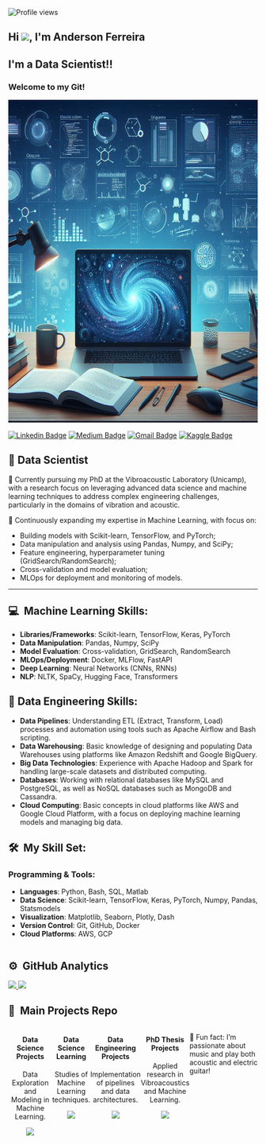 <p align="left"> <img src="https://komarev.com/ghpvc/?username=anderson-ferreira-83&color=yellow" alt="Profile views"/>
  
## Hi <img src="https://raw.githubusercontent.com/kaueMarques/kaueMarques/master/hi.gif" width="30px">, I'm Anderson Ferreira

## I'm a Data Scientist!! 

### Welcome to my Git!

<p align="center">
  <img src="GithubProfile.png" alt="Welcome to my GitHub" width="650" height="650">
</p>

[![Linkedin Badge](https://img.shields.io/badge/-LinkedIn-blue?style=flat-square&logo=Linkedin&logoColor=white&link=https://www.linkedin.com/in/anderson-henrique-rodrigues-ferreira-1a473138/)](https://www.linkedin.com/in/anderson-henrique-rodrigues-ferreira-1a473138/)
[![Medium Badge](https://img.shields.io/badge/-Medium-black?style=flat-square&logo=Medium&logoColor=white&link=https://medium.com/@derdickferreira)](https://medium.com/@derdickferreira)
[![Gmail Badge](https://img.shields.io/badge/-Gmail-red?style=flat-square&logo=Gmail&logoColor=white&link=a058899@dac.unicamp.br)](mailto:a058899@dac.unicamp.br)
[![Kaggle Badge](https://img.shields.io/badge/-Kaggle-blue?style=flat-square&logo=Kaggle&logoColor=white&link=https://www.kaggle.com/anderson83data)](https://www.kaggle.com/anderson83data)

## 🎲 Data Scientist

🔬 Currently pursuing my PhD at the Vibroacoustic Laboratory (Unicamp), with a research focus on leveraging advanced data science and machine learning techniques to address complex engineering challenges, particularly in the domains of vibration and acoustic.

🌱 Continuously expanding my expertise in Machine Learning, with focus on:

- Building models with Scikit-learn, TensorFlow, and PyTorch;
- Data manipulation and analysis using Pandas, Numpy, and SciPy;
- Feature engineering, hyperparameter tuning (GridSearch/RandomSearch);
- Cross-validation and model evaluation;
- MLOps for deployment and monitoring of models.

---

## 💻 &nbsp;Machine Learning Skills:

- **Libraries/Frameworks**: Scikit-learn, TensorFlow, Keras, PyTorch
- **Data Manipulation**: Pandas, Numpy, SciPy
- **Model Evaluation**: Cross-validation, GridSearch, RandomSearch
- **MLOps/Deployment**: Docker, MLFlow, FastAPI
- **Deep Learning**: Neural Networks (CNNs, RNNs)
- **NLP**: NLTK, SpaCy, Hugging Face, Transformers

## 💾  Data Engineering Skills:
- **Data Pipelines**: Understanding ETL (Extract, Transform, Load) processes and automation using tools such as Apache Airflow and Bash scripting.
- **Data Warehousing**: Basic knowledge of designing and populating Data Warehouses using platforms like Amazon Redshift and Google BigQuery.
- **Big Data Technologies**: Experience with Apache Hadoop and Spark for handling large-scale datasets and distributed computing.
- **Databases**: Working with relational databases like MySQL and PostgreSQL, as well as NoSQL databases such as MongoDB and Cassandra.
- **Cloud Computing**: Basic concepts in cloud platforms like AWS and Google Cloud Platform, with a focus on deploying machine learning models and managing big data.

## 🛠 &nbsp;My Skill Set:

### Programming & Tools:
- **Languages**: Python, Bash, SQL, Matlab
- **Data Science**: Scikit-learn, TensorFlow, Keras, PyTorch, Numpy, Pandas, Statsmodels
- **Visualization**: Matplotlib, Seaborn, Plotly, Dash
- **Version Control**: Git, GitHub, Docker
- **Cloud Platforms**: AWS, GCP

<div style="display: inline_block; font-size: 0;">
![Python](https://img.shields.io/badge/python-3670A0?style=for-the-badge&logo=python&logoColor=ffdd54)  
![NumPy](https://img.shields.io/badge/numpy-%23013243.svg?style=for-the-badge&logo=numpy&logoColor=white)  
![Pandas](https://img.shields.io/badge/pandas-%23150458.svg?style=for-the-badge&logo=pandas&logoColor=white)  
![Scikit-learn](https://img.shields.io/badge/scikit--learn-%23F7931E.svg?style=for-the-badge&logo=scikit-learn&logoColor=white)  
![TensorFlow](https://img.shields.io/badge/TensorFlow-%23FF6F00.svg?style=for-the-badge&logo=TensorFlow&logoColor=white)  
![Keras](https://img.shields.io/badge/Keras-%23D00000.svg?style=for-the-badge&logo=Keras&logoColor=white)  
![PyTorch](https://img.shields.io/badge/PyTorch-%23EE4C2C.svg?style=for-the-badge&logo=PyTorch&logoColor=white)  
![Matplotlib](https://img.shields.io/badge/Matplotlib-%23ffffff.svg?style=for-the-badge&logo=Matplotlib&logoColor=black)  
![Seaborn](https://img.shields.io/badge/Seaborn-0080C9?style=for-the-badge&logo=Seaborn&logoColor=white)  
![Plotly](https://img.shields.io/badge/Plotly-%233F4F75.svg?style=for-the-badge&logo=plotly&logoColor=white)  
![Git](https://img.shields.io/badge/Git-F05032?style=for-the-badge&logo=git&logoColor=white)  
![MATLAB](https://img.shields.io/badge/MATLAB-%23e16737.svg?style=for-the-badge&logo=Mathworks&logoColor=white)  

</div>


## ⚙️ &nbsp;GitHub Analytics

<a href="https://github.com/anderson-ferreira-83">
  <img height="140em" src="https://github-readme-stats.vercel.app/api?username=anderson-ferreira-83&show_icons=true&theme=dark&include_commits=true"/>
</a>

<a href="https://github.com/anderson-ferreira-83">
  <img height="140em" src="https://github-readme-stats.vercel.app/api/top-langs/?username=anderson-ferreira-83&layout=compact&langs_count=8&theme=dark"/>
</a>

## 🚀 &nbsp;Main Projects Repo

<div style="display: flex; justify-content: space-between;">
    <div style="text-align: center;">
        <h4>Data Science Projects</h4>
        <p>Data Exploration and Modeling in Machine Learning.</p>
        <a href="https://github.com/anderson-ferreira-83/Data_Science_Repo_anderson83" target="_blank">
            <img height="90em" src="https://github-readme-stats.vercel.app/api/pin/?username=anderson-ferreira-83&repo=Data_Science_Projects_anderson_83&theme=dark"/>
        </a>
    </div>
<div style="display: flex; justify-content: space-between;">
    <div style="text-align: center;">
        <h4>Data Science Learning</h4>
        <p>Studies of Machine Learning techniques.</p>
        <a href="https://github.com/anderson-ferreira-83/Data_Science_Learning_Repo_anderson83" target="_blank">
            <img height="90em" src="https://github-readme-stats.vercel.app/api/pin/?username=anderson-ferreira-83&repo=Data_Science_Learning_Repo_anderson83&theme=dark"/>
        </a>
    </div> 
    <div style="text-align: center;">
        <h4>Data Engineering Projects</h4>
        <p>Implementation of pipelines and data architectures.</p>
        <a href="https://github.com/anderson-ferreira-83/Data_Engineering_Projects" target="_blank">
            <img height="90em" src="https://github-readme-stats.vercel.app/api/pin/?username=anderson-ferreira-83&repo=Data_Engineering_Projects_anderson_83&theme=dark"/>
        </a>
    </div>
    <div style="text-align: center;">
        <h4>PhD Thesis Projects</h4>
        <p>Applied research in Vibroacoustics and Machine Learning.</p>
        <a href="https://github.com/anderson-ferreira-83/Article_publish_comp_lattices_thin_plate" target="_blank">
            <img height="90em" src="https://github-readme-stats.vercel.app/api/pin/?username=anderson-ferreira-83&repo=Article_publish_comp_lattices_thin_plate_2023_anderson_83&theme=dark"/>
        </a>
    </div>
</div>

🎸 Fun fact: I’m passionate about music and play both acoustic and electric guitar!


